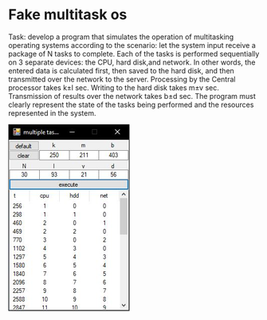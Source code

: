 # Fake multitask os

Task: develop a program that simulates the operation of multitasking operating systems according to the scenario: let the system input receive a package of N tasks to complete. Each of the tasks is performed sequentially on 3 separate devices: the CPU, hard disk,and network. In other words, the entered data is calculated first, then saved to the hard disk, and then transmitted over the network to the server. Processing by the Central processor takes k±l sec. Writing to the hard disk takes m±v sec. Transmission of results over the network takes b±d sec.
The program must clearly represent the state of the tasks being performed and the resources represented in the system.

![screenshot](scr.JPG)
